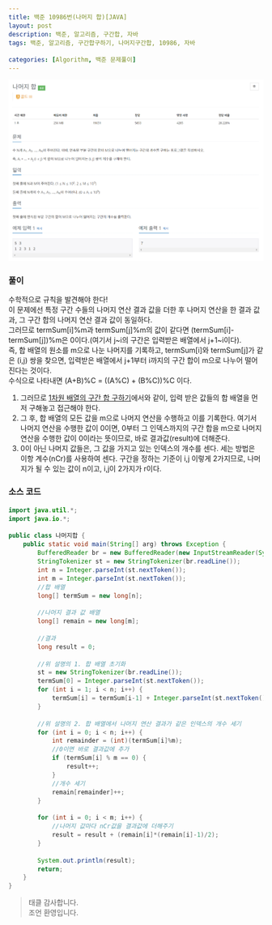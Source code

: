 ```yaml
---
title: 백준 10986번(나머지 합)[JAVA]
layout: post
description: 백준, 알고리즘, 구간합, 자바
tags: 백준, 알고리즘, 구간합구하기, 나머지구간합, 10986, 자바

categories: [Algorithm, 백준 문제풀이]
---
```


![나머지 합](/assets/img/나머지합.png)

### __풀이__
수학적으로 규칙을 발견해야 한다!<br/>
이 문제에선 특정 구간 수들의 나머지 연산 결과 값을 더한 후 나머지 연산을 한 결과 값과, 그 구간 합의 나머지 연산 결과 값이 동일하다. <br/> 그러므로 termSum[i]%m과 termSum[j]%m의 값이 같다면 (termSum[i]-termSum[j])%m은 0이다.(여기서 j~i의 구간은 입력받은 배열에서 j+1~i이다). <br/>즉, 합 배열의 원소를 m으로 나눈 나머지를 기록하고, termSum[i]와 termSum[j]가 같은 (i,j) 쌍을 찾으면, 입력받은 배열에서 j+1부터 i까지의 구간 합이 m으로 나누어 떨어진다는 것이다.<br/>
수식으로 나타내면 (A+B)%C = ((A%C) + (B%C))%C 이다.<br/>

1. 그러므로 [1차원 배열의 구간 합 구하기](https://juyeori.github.io/posts/11659/)에서와 같이, 입력 받은 값들의 합 배열을 먼저 구해놓고 접근해야 한다.
1. 그 후, 합 배열의 모든 값을 m으로 나머지 연산을 수행하고 이를 기록한다. 여기서 나머지 연산을 수행한 값이 0이면, 0부터 그 인덱스까지의 구간 합을 m으로 나머지 연산을 수행한 값이 0이라는 뜻이므로, 바로 결과값(result)에 더해준다.
1. 0이 아닌 나머지 값들은, 그 값을 가지고 있는 인덱스의 개수를 센다. 세는 방법은 이항 계수(nCr)를 사용하여 센다. 구간을 정하는 기준이 i,j 이렇게 2가지므로, 나머지가 될 수 있는 값이 n이고, i,j이 2가지가 r이다.

### __소스 코드__ 

```java
import java.util.*;
import java.io.*;

public class 나머지합 {
	public static void main(String[] arg) throws Exception {
		BufferedReader br = new BufferedReader(new InputStreamReader(System.in));
		StringTokenizer st = new StringTokenizer(br.readLine());
		int n = Integer.parseInt(st.nextToken());
		int m = Integer.parseInt(st.nextToken());
		//합 배열
        long[] termSum = new long[n];
		
        //나머지 결과 값 배열
        long[] remain = new long[m];
		
        //결과
        long result = 0;
        
        //위 설명의 1. 합 배열 초기화
        st = new StringTokenizer(br.readLine());
		termSum[0] = Integer.parseInt(st.nextToken());
		for (int i = 1; i < n; i++) {
			termSum[i] = termSum[i-1] + Integer.parseInt(st.nextToken());
		}

		//위 설명의 2. 합 배열에서 나머지 연산 결과가 같은 인덱스의 개수 세기
		for (int i = 0; i < n; i++) {
			int remainder = (int)(termSum[i]%m);
			//0이면 바로 결과값에 추가
			if (termSum[i] % m == 0) { 
				result++;
			}
			//개수 세기
			remain[remainder]++;			
		}
		
		for (int i = 0; i < m; i++) {
			//나머지 값마다 nCr값을 결과값에 더해주기
			result = result + (remain[i]*(remain[i]-1)/2);
		}
		
		System.out.println(result);
		return;
	}
}
```

> 태클 감사합니다.<br/>
> 조언 환영입니다.